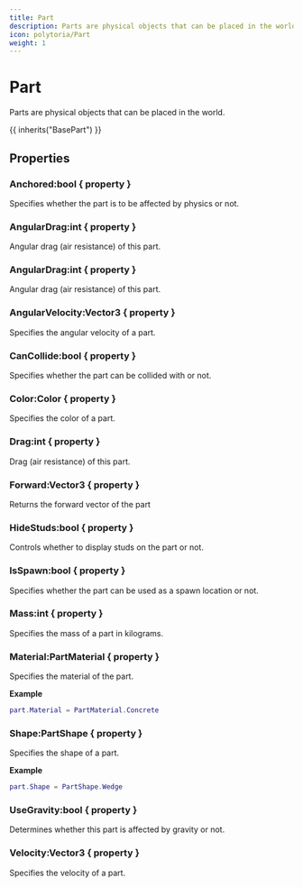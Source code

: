 ```yaml
---
title: Part
description: Parts are physical objects that can be placed in the world.
icon: polytoria/Part
weight: 1
---
```


# Part

Parts are physical objects that can be placed in the world.

{{ inherits("BasePart") }}

## Properties

### Anchored:bool { property }

Specifies whether the part is to be affected by physics or not.

### AngularDrag:int { property }

Angular drag (air resistance) of this part.

### AngularDrag:int { property }

Angular drag (air resistance) of this part.

### AngularVelocity:Vector3 { property }

Specifies the angular velocity of a part.

### CanCollide:bool { property }

Specifies whether the part can be collided with or not.

### Color:Color { property }

Specifies the color of a part.

### Drag:int { property }

Drag (air resistance) of this part.

### Forward:Vector3 { property }

Returns the forward vector of the part

### HideStuds:bool { property }

Controls whether to display studs on the part or not.

### IsSpawn:bool { property }

Specifies whether the part can be used as a spawn location or not.

### Mass:int { property }

Specifies the mass of a part in kilograms.

### Material:PartMaterial { property }

Specifies the material of the part.

**Example**

```lua
part.Material = PartMaterial.Concrete
```

### Shape:PartShape { property }

Specifies the shape of a part.

**Example**

```lua
part.Shape = PartShape.Wedge
```

### UseGravity:bool { property }

Determines whether this part is affected by gravity or not.

### Velocity:Vector3 { property }

Specifies the velocity of a part.
